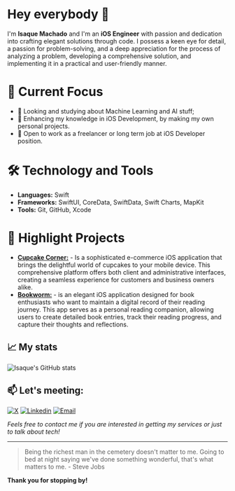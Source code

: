 # Hey everybody 👋

I'm **Isaque Machado** and I'm an **iOS Engineer** with passion and dedication into crafting elegant solutions through code. I possess a keen eye for detail, a passion for problem-solving, and a deep appreciation for the process of analyzing a problem, developing a comprehensive solution, and implementing it in a practical and user-friendly manner.

# 🎯 Current Focus
- 🧠 Looking and studying about Machine Learning and AI stuff;
- 📲 Enhancing my knowledge in iOS Development, by making my own personal projects.
- 💼 Open to work as a freelancer or long term job at iOS Developer position.

# 🛠️ Technology and Tools
* **Languages:** Swift
* **Frameworks:** SwiftUI, CoreData, SwiftData, Swift Charts, MapKit
* **Tools:** Git, GitHub, Xcode

# 🌟 Highlight Projects
- [**Cupcake Corner:**](https://github.com/isaqueDaSilva/CupcakeCorner) - Is a sophisticated e-commerce iOS application that brings the delightful world of cupcakes to your mobile device. This comprehensive platform offers both client and administrative interfaces, creating a seamless experience for customers and business owners alike.
- [**Bookworm:**](https://github.com/isaqueDaSilva/Bookworm.git) - is an elegant iOS application designed for book enthusiasts who want to maintain a digital record of their reading journey. This app serves as a personal reading companion, allowing users to create detailed book entries, track their reading progress, and capture their thoughts and reflections.

## 📈 My stats
![Isaque's GitHub stats](https://github-readme-stats.vercel.app/api?username=isaqueDaSilva&show_icons=true&theme=radical)

## 📫 Let's meeting:
[![X](https://skillicons.dev/icons?i=twitter)](https://x.com/dev_zaquin?s=21)
[![Linkedin](https://skillicons.dev/icons?i=linkedin)](https://www.linkedin.com/in/isaquedasilva)
[![Email](https://skillicons.dev/icons?i=gmail)](mailto:isaqued@icloud.com)

*Feels free to contact me if you are interested in getting my services or just to talk about tech!*

---

> Being the richest man in the cemetery doesn't matter to me. Going to bed at night saying we've done something wonderful, that's what matters to me. - Steve Jobs
> 
**Thank you for stopping by!**
<!--
**isaqueDaSilva/isaqueDaSilva** is a ✨ _special_ ✨ repository because its `README.md` (this file) appears on your GitHub profile.

Here are some ideas to get you started:

- 🔭 I’m currently working on ...
- 🌱 I’m currently learning ...
- 👯 I’m looking to collaborate on ...
- 🤔 I’m looking for help with ...
- 💬 Ask me about ...
- 📫 How to reach me: ...
- 😄 Pronouns: ...
- ⚡ Fun fact: ...
-->
